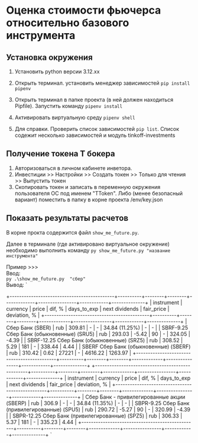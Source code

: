 # Оценка стоимости фьючерса относительно базового инструмента

## Установка окружения

1. Установить python версии 3.12.хх
2. Открыть терминал. установить менеджер зависимостей `pip install pipenv`

3. Открыть терминал в папке проекта (в ней должен находиться Pipfile). Запустить команду `pipenv install`
4. Активировать виртуальную среду `pipenv shell`
5. Для справки. Проверить список зависимостей `pip list`. Список содежит несколько зависимостей и модуль tinkoff-investments

## Получение токена Т бокера
1. Авторизоваться в личном кабинете инветора. 
2. Инвестиции >> Настройки >> Создать токен >> Только для чтения >> Выпустить токен
3. Скопировать токен и записать в переменную окружения пользователя ОС под именем "TToken".
Либо (менее безопасный вариант) поместить в папку в корне проекта /env/key.json

## Показать результаты расчетов

В корне прокта содержится файл `show_me_future.py`.

Далее в терминале (где активировано виртуальное окружение) 
необходимо выполнить команду `py show_me_future.py "название инструмента"`

Пример >>>\
Ввод:\
`
py .\show_me_future.py  "сбер"
`\
Вывод:
`

+--------------------------------------------+----------+--------+--------+-------------+----------------+------------+--------------+
|                 instrument                 | currency | price  | dif, % | days_to_exp | next dividends | fair_price | deviation, % |
+--------------------------------------------+----------+--------+--------+-------------+----------------+------------+--------------+
|              Сбер Банк (SBER)              |   rub    | 309.81 |   -    |      -      | 34.84 (11.25%) |     -      |      -       |
| SBRF-9.25 Сбер Банк (обыкновенные) (SRU5)  |   rub    | 293.03 | -5.42  |      90     |       -        |   324.05   |    -4.39     |
| SBRF-12.25 Сбер Банк (обыкновенные) (SRZ5) |   rub    | 308.52 |  5.29  |     181     |       -        |   338.44   |     4.44     |
|   SBERF Сбер Банк (обыкновенные) (SBERF)   |   rub    | 310.42 |  0.62  |    27221    |       -        |  4616.22   |   1263.97    |
+--------------------------------------------+----------+--------+--------+-------------+----------------+------------+--------------+
+-------------------------------------------------+----------+--------+--------+-------------+----------------+------------+--------------+
|                    instrument                   | currency | price  | dif, % | days_to_exp | next dividends | fair_price | deviation, % |
+-------------------------------------------------+----------+--------+--------+-------------+----------------+------------+--------------+
|   Сбер Банк - привилегированные акции (SBERP)   |   rub    | 306.9  |   -    |      -      | 34.84 (11.35%) |     -      |      -       |
|  SBPR-9.25 Сбер Банк (привилегированные) (SPU5) |   rub    | 290.72 | -5.27  |      90     |       -        |   320.99   |    -4.39     |
| SBPR-12.25 Сбер Банк (привилегированные) (SPZ5) |   rub    | 306.33 |  5.37  |     181     |       -        |   335.23   |     4.44     |
+-------------------------------------------------+----------+--------+--------+-------------+----------------+------------+--------------+
`